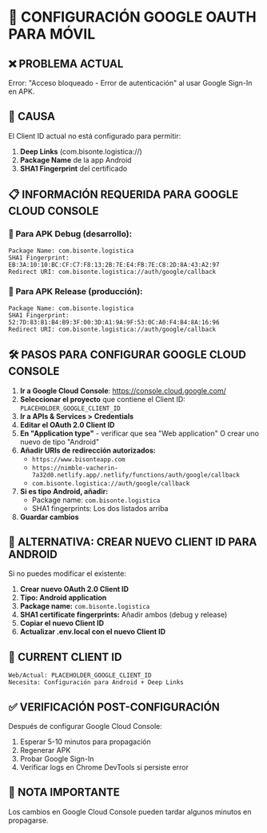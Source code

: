 # 🔐 CONFIGURACIÓN GOOGLE OAUTH PARA MÓVIL

## ❌ PROBLEMA ACTUAL
Error: "Acceso bloqueado - Error de autenticación" al usar Google Sign-In en APK.

## 🎯 CAUSA
El Client ID actual no está configurado para permitir:
1. **Deep Links** (com.bisonte.logistica://)
2. **Package Name** de la app Android
3. **SHA1 Fingerprint** del certificado

## 📋 INFORMACIÓN REQUERIDA PARA GOOGLE CLOUD CONSOLE

### 🔧 Para APK Debug (desarrollo):
```
Package Name: com.bisonte.logistica
SHA1 Fingerprint: EB:3A:10:10:BC:CF:C7:F8:13:2B:7E:E4:FB:7E:C8:2D:8A:43:A2:97
Redirect URI: com.bisonte.logistica://auth/google/callback
```

### 🚀 Para APK Release (producción):
```
Package Name: com.bisonte.logistica
SHA1 Fingerprint: 52:7D:83:B1:B4:B9:3F:00:3D:A1:9A:9F:53:0C:A0:F4:B4:8A:16:96
Redirect URI: com.bisonte.logistica://auth/google/callback
```

## 🛠️ PASOS PARA CONFIGURAR GOOGLE CLOUD CONSOLE

1. **Ir a Google Cloud Console**: https://console.cloud.google.com/
2. **Seleccionar el proyecto** que contiene el Client ID: `PLACEHOLDER_GOOGLE_CLIENT_ID`
3. **Ir a APIs & Services > Credentials**
4. **Editar el OAuth 2.0 Client ID**
5. **En "Application type"** - verificar que sea "Web application" O crear uno nuevo de tipo "Android"
6. **Añadir URIs de redirección autorizados:**
   - `https://www.bisonteapp.com`
   - `https://nimble-vacherin-7a32d0.netlify.app/.netlify/functions/auth/google/callback`
   - `com.bisonte.logistica://auth/google/callback`
7. **Si es tipo Android, añadir:**
   - Package name: `com.bisonte.logistica`
   - SHA1 fingerprints: Los dos listados arriba
8. **Guardar cambios**

## 🔄 ALTERNATIVA: CREAR NUEVO CLIENT ID PARA ANDROID

Si no puedes modificar el existente:

1. **Crear nuevo OAuth 2.0 Client ID**
2. **Tipo: Android application**
3. **Package name:** `com.bisonte.logistica`
4. **SHA1 certificate fingerprints:** Añadir ambos (debug y release)
5. **Copiar el nuevo Client ID**
6. **Actualizar .env.local con el nuevo Client ID**

## 📱 CURRENT CLIENT ID
```
Web/Actual: PLACEHOLDER_GOOGLE_CLIENT_ID
Necesita: Configuración para Android + Deep Links
```

## ✅ VERIFICACIÓN POST-CONFIGURACIÓN

Después de configurar Google Cloud Console:
1. Esperar 5-10 minutos para propagación
2. Regenerar APK
3. Probar Google Sign-In
4. Verificar logs en Chrome DevTools si persiste error

## 🚨 NOTA IMPORTANTE
Los cambios en Google Cloud Console pueden tardar algunos minutos en propagarse.
